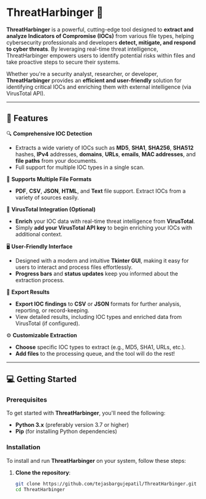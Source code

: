 # ThreatHarbinger 🚨

**ThreatHarbinger** is a powerful, cutting-edge tool designed to **extract and analyze Indicators of Compromise (IOCs)** from various file types, helping cybersecurity professionals and developers **detect, mitigate, and respond to cyber threats**. By leveraging real-time threat intelligence, ThreatHarbinger empowers users to identify potential risks within files and take proactive steps to secure their systems.

Whether you're a security analyst, researcher, or developer, **ThreatHarbinger** provides an **efficient and user-friendly** solution for identifying critical IOCs and enriching them with external intelligence (via VirusTotal API).

---

## 🌟 Features

🔍 **Comprehensive IOC Detection**  
- Extracts a wide variety of IOCs such as **MD5**, **SHA1**, **SHA256**, **SHA512** hashes, **IPv4** addresses, **domains**, **URLs**, **emails**, **MAC addresses**, and **file paths** from your documents.  
- Full support for multiple IOC types in a single scan.

📄 **Supports Multiple File Formats**  
- **PDF**, **CSV**, **JSON**, **HTML**, and **Text** file support. Extract IOCs from a variety of sources easily.

🔗 **VirusTotal Integration (Optional)**  
- **Enrich** your IOC data with real-time threat intelligence from **VirusTotal**.  
- Simply **add your VirusTotal API key** to begin enriching your IOCs with additional context.

🖥️ **User-Friendly Interface**  
- Designed with a modern and intuitive **Tkinter GUI**, making it easy for users to interact and process files effortlessly.  
- **Progress bars** and **status updates** keep you informed about the extraction process.

💾 **Export Results**  
- **Export IOC findings** to **CSV** or **JSON** formats for further analysis, reporting, or record-keeping.  
- View detailed results, including IOC types and enriched data from VirusTotal (if configured).

⚙️ **Customizable Extraction**  
- **Choose** specific IOC types to extract (e.g., MD5, SHA1, URLs, etc.).  
- **Add files** to the processing queue, and the tool will do the rest!

---

## 💻 Getting Started

### Prerequisites

To get started with **ThreatHarbinger**, you'll need the following:

- **Python 3.x** (preferably version 3.7 or higher)
- **Pip** (for installing Python dependencies)

### Installation

To install and run **ThreatHarbinger** on your system, follow these steps:

1. **Clone the repository**:
   ```bash
   git clone https://github.com/tejasbargujepatil/ThreatHarbinger.git
   cd ThreatHarbinger
